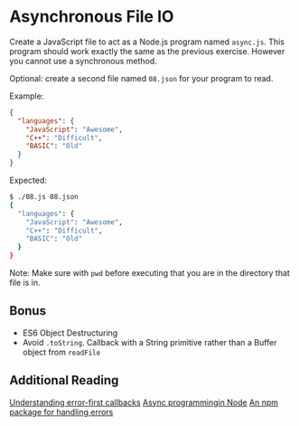# Asynchronous File IO

Create a JavaScript file to act as a Node.js program named `async.js`. This program
should work exactly the same as the previous exercise. However you cannot use a
synchronous method.

Optional: create a second file named `08.json` for your program to read.

Example:

```json
{
  "languages": {
    "JavaScript": "Awesome",
    "C++": "Difficult",
    "BASIC": "Old"
  }
}
```

Expected:

```bash
$ ./08.js 08.json
{
  "languages": {
    "JavaScript": "Awesome",
    "C++": "Difficult",
    "BASIC": "Old"
  }
}

```

Note: Make sure with `pwd` before executing that you are in the directory that
file is in.

## Bonus

-   ES6 Object Destructuring
-   Avoid `.toString`. Callback with a String primitive rather than a Buffer object
    from `readFile`

## Additional Reading
[Understanding error-first callbacks](http://fredkschott.com/post/2014/03/understanding-error-first-callbacks-in-node-js/)
[Async programmingin Node](https://blog.risingstack.com/node-hero-async-programming-in-node-js/)
[An npm package for handling errors](https://www.npmjs.com/package/http-errors)
